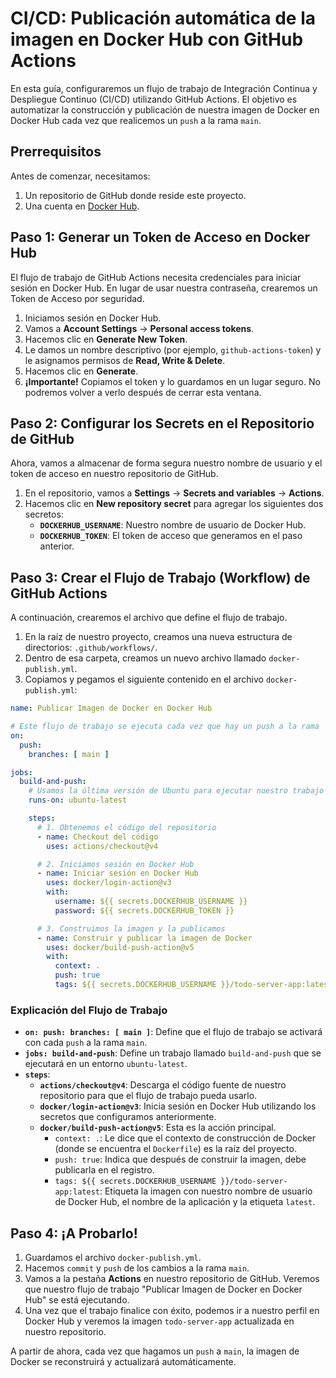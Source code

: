 # CI/CD: Publicación automática de la imagen en Docker Hub con GitHub Actions

En esta guía, configuraremos un flujo de trabajo de Integración Continua y Despliegue Continuo (CI/CD) utilizando GitHub Actions. El objetivo es automatizar la construcción y publicación de nuestra imagen de Docker en Docker Hub cada vez que realicemos un `push` a la rama `main`.

## Prerrequisitos

Antes de comenzar, necesitamos:
1.  Un repositorio de GitHub donde reside este proyecto.
2.  Una cuenta en [Docker Hub](https://hub.docker.com/).

## Paso 1: Generar un Token de Acceso en Docker Hub

El flujo de trabajo de GitHub Actions necesita credenciales para iniciar sesión en Docker Hub. En lugar de usar nuestra contraseña, crearemos un Token de Acceso por seguridad.

1.  Iniciamos sesión en Docker Hub.
2.  Vamos a **Account Settings** -> **Personal access tokens**.
3.  Hacemos clic en **Generate New Token**.
4.  Le damos un nombre descriptivo (por ejemplo, `github-actions-token`) y le asignamos permisos de **Read, Write & Delete**.
5.  Hacemos clic en **Generate**.
6.  **¡Importante!** Copiamos el token y lo guardamos en un lugar seguro. No podremos volver a verlo después de cerrar esta ventana.

## Paso 2: Configurar los Secrets en el Repositorio de GitHub

Ahora, vamos a almacenar de forma segura nuestro nombre de usuario y el token de acceso en nuestro repositorio de GitHub.

1.  En el repositorio, vamos a **Settings** -> **Secrets and variables** -> **Actions**.
2.  Hacemos clic en **New repository secret** para agregar los siguientes dos secretos:
    *   **`DOCKERHUB_USERNAME`**: Nuestro nombre de usuario de Docker Hub.
    *   **`DOCKERHUB_TOKEN`**: El token de acceso que generamos en el paso anterior.

## Paso 3: Crear el Flujo de Trabajo (Workflow) de GitHub Actions

A continuación, crearemos el archivo que define el flujo de trabajo.

1.  En la raíz de nuestro proyecto, creamos una nueva estructura de directorios: `.github/workflows/`.
2.  Dentro de esa carpeta, creamos un nuevo archivo llamado `docker-publish.yml`.
3.  Copiamos y pegamos el siguiente contenido en el archivo `docker-publish.yml`:

```yaml
name: Publicar Imagen de Docker en Docker Hub

# Este flujo de trabajo se ejecuta cada vez que hay un push a la rama 'main'
on:
  push:
    branches: [ main ]

jobs:
  build-and-push:
    # Usamos la última versión de Ubuntu para ejecutar nuestro trabajo
    runs-on: ubuntu-latest

    steps:
      # 1. Obtenemos el código del repositorio
      - name: Checkout del código
        uses: actions/checkout@v4

      # 2. Iniciamos sesión en Docker Hub
      - name: Iniciar sesión en Docker Hub
        uses: docker/login-action@v3
        with:
          username: ${{ secrets.DOCKERHUB_USERNAME }}
          password: ${{ secrets.DOCKERHUB_TOKEN }}

      # 3. Construimos la imagen y la publicamos
      - name: Construir y publicar la imagen de Docker
        uses: docker/build-push-action@v5
        with:
          context: .
          push: true
          tags: ${{ secrets.DOCKERHUB_USERNAME }}/todo-server-app:latest
```

### Explicación del Flujo de Trabajo

-   **`on: push: branches: [ main ]`**: Define que el flujo de trabajo se activará con cada `push` a la rama `main`.
-   **`jobs: build-and-push`**: Define un trabajo llamado `build-and-push` que se ejecutará en un entorno `ubuntu-latest`.
-   **`steps`**:
    -   **`actions/checkout@v4`**: Descarga el código fuente de nuestro repositorio para que el flujo de trabajo pueda usarlo.
    -   **`docker/login-action@v3`**: Inicia sesión en Docker Hub utilizando los secretos que configuramos anteriormente.
    -   **`docker/build-push-action@v5`**: Esta es la acción principal.
        -   `context: .`: Le dice que el contexto de construcción de Docker (donde se encuentra el `Dockerfile`) es la raíz del proyecto.
        -   `push: true`: Indica que después de construir la imagen, debe publicarla en el registro.
        -   `tags: ${{ secrets.DOCKERHUB_USERNAME }}/todo-server-app:latest`: Etiqueta la imagen con nuestro nombre de usuario de Docker Hub, el nombre de la aplicación y la etiqueta `latest`.

## Paso 4: ¡A Probarlo!

1.  Guardamos el archivo `docker-publish.yml`.
2.  Hacemos `commit` y `push` de los cambios a la rama `main`.
3.  Vamos a la pestaña **Actions** en nuestro repositorio de GitHub. Veremos que nuestro flujo de trabajo "Publicar Imagen de Docker en Docker Hub" se está ejecutando.
4.  Una vez que el trabajo finalice con éxito, podemos ir a nuestro perfil en Docker Hub y veremos la imagen `todo-server-app` actualizada en nuestro repositorio.

A partir de ahora, cada vez que hagamos un `push` a `main`, la imagen de Docker se reconstruirá y actualizará automáticamente.
